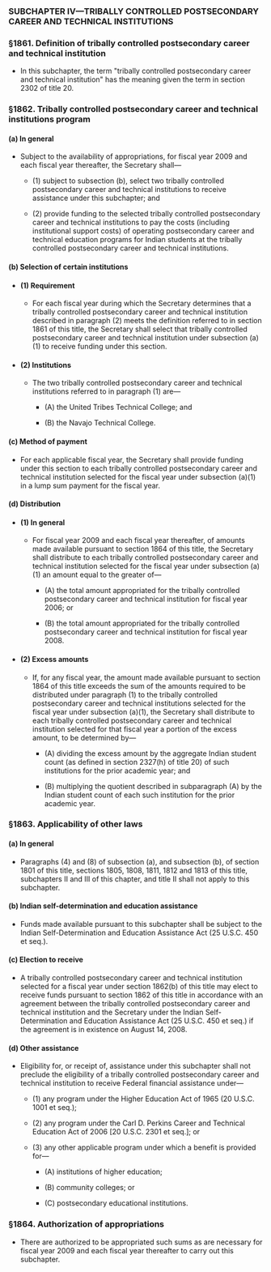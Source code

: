 ### SUBCHAPTER IV—TRIBALLY CONTROLLED POSTSECONDARY CAREER AND TECHNICAL INSTITUTIONS

### §1861. Definition of tribally controlled postsecondary career and technical institution
* In this subchapter, the term "tribally controlled postsecondary career and technical institution" has the meaning given the term in section 2302 of title 20.

### §1862. Tribally controlled postsecondary career and technical institutions program
#### (a) In general
* Subject to the availability of appropriations, for fiscal year 2009 and each fiscal year thereafter, the Secretary shall—

  * (1) subject to subsection (b), select two tribally controlled postsecondary career and technical institutions to receive assistance under this subchapter; and

  * (2) provide funding to the selected tribally controlled postsecondary career and technical institutions to pay the costs (including institutional support costs) of operating postsecondary career and technical education programs for Indian students at the tribally controlled postsecondary career and technical institutions.

#### (b) Selection of certain institutions
* #### (1) Requirement
  * For each fiscal year during which the Secretary determines that a tribally controlled postsecondary career and technical institution described in paragraph (2) meets the definition referred to in section 1861 of this title, the Secretary shall select that tribally controlled postsecondary career and technical institution under subsection (a)(1) to receive funding under this section.

* #### (2) Institutions
  * The two tribally controlled postsecondary career and technical institutions referred to in paragraph (1) are—

    * (A) the United Tribes Technical College; and

    * (B) the Navajo Technical College.

#### (c) Method of payment
* For each applicable fiscal year, the Secretary shall provide funding under this section to each tribally controlled postsecondary career and technical institution selected for the fiscal year under subsection (a)(1) in a lump sum payment for the fiscal year.

#### (d) Distribution
* #### (1) In general
  * For fiscal year 2009 and each fiscal year thereafter, of amounts made available pursuant to section 1864 of this title, the Secretary shall distribute to each tribally controlled postsecondary career and technical institution selected for the fiscal year under subsection (a)(1) an amount equal to the greater of—

    * (A) the total amount appropriated for the tribally controlled postsecondary career and technical institution for fiscal year 2006; or

    * (B) the total amount appropriated for the tribally controlled postsecondary career and technical institution for fiscal year 2008.

* #### (2) Excess amounts
  * If, for any fiscal year, the amount made available pursuant to section 1864 of this title exceeds the sum of the amounts required to be distributed under paragraph (1) to the tribally controlled postsecondary career and technical institutions selected for the fiscal year under subsection (a)(1), the Secretary shall distribute to each tribally controlled postsecondary career and technical institution selected for that fiscal year a portion of the excess amount, to be determined by—

    * (A) dividing the excess amount by the aggregate Indian student count (as defined in section 2327(h) of title 20) of such institutions for the prior academic year; and

    * (B) multiplying the quotient described in subparagraph (A) by the Indian student count of each such institution for the prior academic year.

### §1863. Applicability of other laws
#### (a) In general
* Paragraphs (4) and (8) of subsection (a), and subsection (b), of section 1801 of this title, sections 1805, 1808, 1811, 1812 and 1813 of this title, subchapters II and III of this chapter, and title II shall not apply to this subchapter.

#### (b) Indian self-determination and education assistance
* Funds made available pursuant to this subchapter shall be subject to the Indian Self-Determination and Education Assistance Act (25 U.S.C. 450 et seq.).

#### (c) Election to receive
* A tribally controlled postsecondary career and technical institution selected for a fiscal year under section 1862(b) of this title may elect to receive funds pursuant to section 1862 of this title in accordance with an agreement between the tribally controlled postsecondary career and technical institution and the Secretary under the Indian Self-Determination and Education Assistance Act (25 U.S.C. 450 et seq.) if the agreement is in existence on August 14, 2008.

#### (d) Other assistance
* Eligibility for, or receipt of, assistance under this subchapter shall not preclude the eligibility of a tribally controlled postsecondary career and technical institution to receive Federal financial assistance under—

  * (1) any program under the Higher Education Act of 1965 (20 U.S.C. 1001 et seq.);

  * (2) any program under the Carl D. Perkins Career and Technical Education Act of 2006 [20 U.S.C. 2301 et seq.]; or

  * (3) any other applicable program under which a benefit is provided for—

    * (A) institutions of higher education;

    * (B) community colleges; or

    * (C) postsecondary educational institutions.

### §1864. Authorization of appropriations
* There are authorized to be appropriated such sums as are necessary for fiscal year 2009 and each fiscal year thereafter to carry out this subchapter.